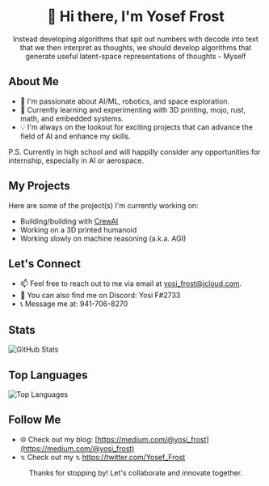 <div align="center">
  <h1>👋 Hi there, I'm Yosef Frost</h1>
  <p>Instead developing algorithms that spit out numbers with decode into text that we then interpret as thoughts, we should develop algorithms that generate useful latent-space representations of thoughts - Myself</p>
</div>

## About Me

- 🤖 I'm passionate about AI/ML, robotics, and space exploration.
- 🌱 Currently learning and experimenting with 3D printing, mojo, rust, math, and embedded systems.
- 💡 I'm always on the lookout for exciting projects that can advance the field of AI and enhance my skills.

P.S. Currently in high school and will happilly consider any opportunities for internship, especially in AI or aerospace.

## My Projects

Here are some of the project(s) I'm currently working on:

- Building/building with [CrewAI](https://github.com/joaomdmoura/crewAI)
- Working on a 3D printed humanoid
- Working slowly on machine reasoning (a.k.a. AGI)

## Let's Connect

- 📫 Feel free to reach out to me via email at [yosi_frost@icloud.com](mailto:yosi_frost@icloud.com).
- 💬 You can also find me on Discord: Yosi F#2733
- 📞 Message me at: 941-706-8270

## Stats

![GitHub Stats](https://github-readme-stats.vercel.app/api?username=FrostyTheSouthernSnowman&show_icons=true&theme=dark)

## Top Languages
![Top Languages](https://github-readme-stats.vercel.app/api/top-langs/?username=FrostyTheSouthernSnowman&layout=compact&theme=dark)

## Follow Me

- 🌐 Check out my blog: [https://medium.com/@yosi_frost](https://medium.com/@yosi_frost)
- 𝕩 Check out my 𝕩 https://twitter.com/Yosef_Frost

<div align="center">
  <p>Thanks for stopping by! Let's collaborate and innovate together.</p>
</div>
